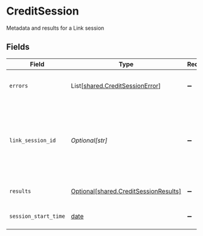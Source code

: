 # CreditSession

Metadata and results for a Link session


## Fields

| Field                                                                                                                                             | Type                                                                                                                                              | Required                                                                                                                                          | Description                                                                                                                                       |
| ------------------------------------------------------------------------------------------------------------------------------------------------- | ------------------------------------------------------------------------------------------------------------------------------------------------- | ------------------------------------------------------------------------------------------------------------------------------------------------- | ------------------------------------------------------------------------------------------------------------------------------------------------- |
| `errors`                                                                                                                                          | List[[shared.CreditSessionError](../../models/shared/creditsessionerror.md)]                                                                      | :heavy_minus_sign:                                                                                                                                | The set of errors that occurred during the Link session.                                                                                          |
| `link_session_id`                                                                                                                                 | *Optional[str]*                                                                                                                                   | :heavy_minus_sign:                                                                                                                                | The unique identifier associated with the Link session. This identifier matches the `link_session_id` returned in the onSuccess/onExit callbacks. |
| `results`                                                                                                                                         | [Optional[shared.CreditSessionResults]](../../models/shared/creditsessionresults.md)                                                              | :heavy_minus_sign:                                                                                                                                | The set of results for a Link session.                                                                                                            |
| `session_start_time`                                                                                                                              | [date](https://docs.python.org/3/library/datetime.html#date-objects)                                                                              | :heavy_minus_sign:                                                                                                                                | The time when the Link session started                                                                                                            |